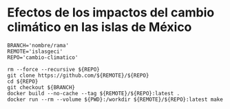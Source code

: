 # Efectos de los impactos del cambio climático en las islas de México

```
BRANCH='nombre/rama'
REMOTE='islasgeci'
REPO='cambio-climatico'

rm --force --recursive ${REPO}
git clone https://github.com/${REMOTE}/${REPO}
cd ${REPO}
git checkout ${BRANCH}
docker build --no-cache --tag ${REMOTE}/${REPO}:latest .
docker run --rm --volume ${PWD}:/workdir ${REMOTE}/${REPO}:latest make
```
